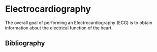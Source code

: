 # Electrocardiography

The overall goal of performing an Electrocardiography (ECG) is to obtain information about the electrical function of the heart.



## Bibliography

